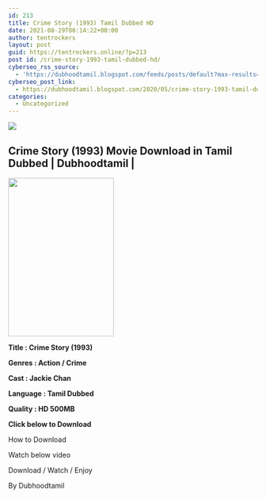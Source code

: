 ```yaml
---
id: 213
title: Crime Story (1993) Tamil Dubbed HD
date: 2021-08-29T06:14:22+00:00
author: tentrockers
layout: post
guid: https://tentrockers.online/?p=213
post id: /crime-story-1993-tamil-dubbed-hd/
cyberseo_rss_source:
  - 'https://dubhoodtamil.blogspot.com/feeds/posts/default?max-results=150&start-index=301'
cyberseo_post_link:
  - https://dubhoodtamil.blogspot.com/2020/05/crime-story-1993-tamil-dubbed-hd.html
categories:
  - Uncategorized
---
```

<div class="media_block">
  <img src="https://1.bp.blogspot.com/-Ir0yfu7AlaI/XruAyAIr9dI/AAAAAAAABH4/e1NT7FYNJt4nfHgNsE7HxoIfQbD-JkUPgCNcBGAsYHQ/s72-c/images%2B%252835%2529.jpeg" class="media_thumbnail" />
</div>

<div dir="ltr" trbidi="on" readability="6.8048780487805">
  <h2>
    <span>Crime Story (1993) Movie Download in Tamil Dubbed | Dubhoodtamil</span> |
  </h2>
  
  <div class="separator">
    <a href="https://1.bp.blogspot.com/-Ir0yfu7AlaI/XruAyAIr9dI/AAAAAAAABH4/e1NT7FYNJt4nfHgNsE7HxoIfQbD-JkUPgCNcBGAsYHQ/s1600/images%2B%252835%2529.jpeg" imageanchor="1"><img loading="lazy" border="0" data-original-height="678" data-original-width="452" height="320" src="https://1.bp.blogspot.com/-Ir0yfu7AlaI/XruAyAIr9dI/AAAAAAAABH4/e1NT7FYNJt4nfHgNsE7HxoIfQbD-JkUPgCNcBGAsYHQ/s320/images%2B%252835%2529.jpeg" width="213" /></a>
  </div>
  
  <p>
    <span><b>Title : Crime Story (1993)</b></span>
  </p>
  
  <p>
    <span><b>Genres : Action / Crime</b></span>
  </p>
  
  <p>
    <span><b>Cast : Jackie Chan</b></span>
  </p>
  
  <p>
    <span><b>Language : Tamil Dubbed</b></span>
  </p>
  
  <p>
    <span><b>Quality : HD 500MB</b></span>
  </p>
  
  <p>
    <span><b>Click below to Download</b></span>
  </p>
  
  <p>
    <span>How to Download</span>
  </p>
  
  <p>
    <span>Watch below video</span>
  </p>
  
  <p>
  </p>
  
  <p>
    <span>Download / Watch / Enjoy</span>
  </p>
  
  <p>
    <span>By Dubhoodtamil</span>
  </p></p>
</div>